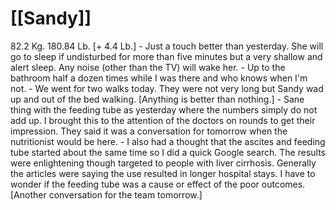 # [[Sandy]] 
82.2 Kg. 180.84 Lb. [+ 4.4 Lb.]
	- Just a touch better than yesterday.  She will go to sleep if undisturbed for more than five minutes but a very shallow and alert sleep.  Any noise (other than the TV) will wake her.
	- Up to the bathroom half a dozen times while I was there and who knows when I'm not.
	- We went for two walks today.  They were not very long but Sandy wad up and out of the bed walking.  [Anything is better than nothing.]
	- Sane thing with the feeding tube as yesterday where the numbers simply do not add up. I brought this to the attention of the doctors on rounds to get their impression.  They said it was a conversation for tomorrow when the nutritionist would be here.
	- I also had a thought that the ascites and feeding tube started about the same time so I did a quick Google search.  The results were enlightening though targeted to people with liver cirrhosis.  Generally the articles were saying the use resulted in longer hospital stays.  I have to wonder if the feeding tube was a cause or effect of the poor outcomes.  [Another conversation for the team tomorrow.]